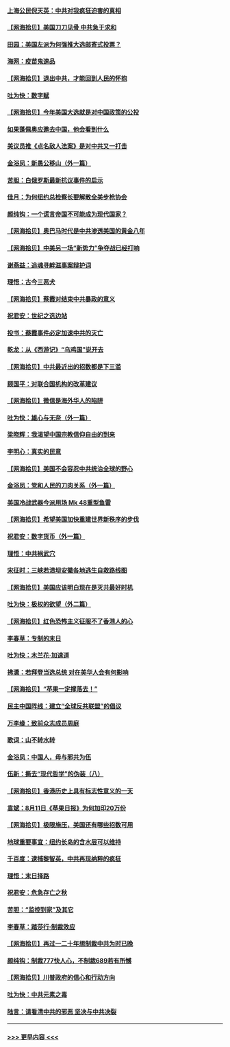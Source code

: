 #### [上海公民倪天英：中共对我疯狂迫害的真相](../pages/nsc993/n12356341.md?t=08261102) 
#### [【网海拾贝】美国刀刀见骨 中共急于求和](../pages/nsc993/n12355511.md?t=08261102) 
#### [田园：美国左派为何强推大选邮寄式投票？](../pages/nsc993/n12352963.md?t=08261102) 
#### [海网：疫苗鬼速品](../pages/nsc993/n12354438.md?t=08261102) 
#### [【网海拾贝】退出中共，才能回到人民的怀抱](../pages/nsc993/n12352634.md?t=08261102) 
#### [吐为快：数字赋](../pages/nsc993/n12352317.md?t=08261102) 
#### [【网海拾贝】今年美国大选就是对中国政策的公投](../pages/nsc993/n12350973.md?t=08261102) 
#### [如果蓬佩奥应邀去中国，他会看到什么](../pages/nsc993/n12350945.md?t=08261102) 
#### [美议员推《点名敌人法案》是对中共又一打击](../pages/nsc993/n12350765.md?t=08261102) 
#### [金浴凤：新愚公移山（外一篇）](../pages/nsc993/n12350253.md?t=08261102) 
#### [苦胆：白俄罗斯最新抗议事件的启示](../pages/nsc993/n12349989.md?t=08261102) 
#### [佳月：为何纽约总检察长要解散全美步枪协会](../pages/nsc993/n12349939.md?t=08261102) 
#### [颜纯钩：一个谎言帝国不可能成为现代国家？](../pages/nsc993/n12349898.md?t=08261102) 
#### [【网海拾贝】奥巴马时代是中共渗透美国的黄金八年](../pages/nsc993/n12349284.md?t=08261102) 
#### [【网海拾贝】中美另一场“新势力”争夺战已经打响](../pages/nsc993/n12346998.md?t=08261102) 
#### [谢燕益：追魂寻衅滋事案辩护词](../pages/nsc993/n12346892.md?t=08261102) 
#### [理悟：古今三恶犬](../pages/nsc993/n12345190.md?t=08261102) 
#### [【网海拾贝】蔡霞对结束中共暴政的意义](../pages/nsc993/n12344263.md?t=08261102) 
#### [祝君安：世纪之选边站](../pages/nsc993/n12342382.md?t=08261102) 
#### [投书：蔡霞事件必定加速中共的灭亡](../pages/nsc993/n12341881.md?t=08261102) 
#### [乾龙：从《西游记》“乌鸡国”说开去](../pages/nsc993/n12341690.md?t=08261102) 
#### [【网海拾贝】中共最近出的招数都是下三滥](../pages/nsc993/n12341593.md?t=08261102) 
#### [顾国平：对联合国机构的改革建议](../pages/nsc993/n12339928.md?t=08261102) 
#### [【网海拾贝】微信是海外华人的陷阱](../pages/nsc993/n12338868.md?t=08261102) 
#### [吐为快：雄心与无奈（外一篇）](../pages/nsc993/n12338132.md?t=08261102) 
#### [梁晓辉：我渴望中国宗教信仰自由的到来](../pages/nsc993/n12336657.md?t=08261102) 
#### [李明心：真实的民意](../pages/nsc993/n12336089.md?t=08261102) 
#### [【网海拾贝】美国不会容忍中共统治全球的野心](../pages/nsc993/n12336063.md?t=08261102) 
#### [金浴凤：党和人民的刀肉关系（外一篇）](../pages/nsc993/n12335834.md?t=08261102) 
#### [美国冷战武器今派用场 Mk 48重型鱼雷](../pages/nsc993/n12335354.md?t=08261102) 
#### [【网海拾贝】希望美国加快重建世界新秩序的步伐](../pages/nsc993/n12334224.md?t=08261102) 
#### [祝君安：数字货币（外一篇）](../pages/nsc993/n12334186.md?t=08261102) 
#### [理悟：中共祸武穴](../pages/nsc993/n12333962.md?t=08261102) 
#### [宋征时：三峡若溃坝安徽各地逃生自救路线图](../pages/nsc993/n12332450.md?t=08261102) 
#### [【网海拾贝】美国应该明白现在是灭共最好时机](../pages/nsc993/n12332313.md?t=08261102) 
#### [吐为快：极权的欲望（外二篇）](../pages/nsc993/n12332089.md?t=08261102) 
#### [【网海拾贝】红色恐怖主义征服不了香港人的心](../pages/nsc993/n12329296.md?t=08261102) 
#### [李春草：专制的末日](../pages/nsc993/n12329079.md?t=08261102) 
#### [吐为快：木兰花‧加速道](../pages/nsc993/n12327366.md?t=08261102) 
#### [拂潇：若拜登当选总统 对在美华人会有何影响](../pages/nsc993/n12295996.md?t=08261102) 
#### [【网海拾贝】“苹果一定撑落去！”](../pages/nsc993/n12326784.md?t=08261102) 
#### [民主中国阵线：建立“全球反共联盟”的倡议](../pages/nsc993/n12324177.md?t=08261102) 
#### [万李缘：致前众志成员周庭](../pages/nsc993/n12324635.md?t=08261102) 
#### [歌词：山不转水转](../pages/nsc993/n12324599.md?t=08261102) 
#### [金浴凤：中国人，毋与邪共为伍](../pages/nsc993/n12324257.md?t=08261102) 
#### [伍新：撕去“现代哲学”的伪装（八）](../pages/nsc993/n12324188.md?t=08261102) 
#### [【网海拾贝】香港历史上具有标志性意义的一天](../pages/nsc993/n12324021.md?t=08261102) 
#### [袁斌：8月11日《苹果日报》为何加印20万份](../pages/nsc993/n12323955.md?t=08261102) 
#### [【网海拾贝】极限施压，美国还有哪些招数可用](../pages/nsc993/n12322512.md?t=08261102) 
#### [地球重要事宜：纽约长岛的含水层可以维持](../pages/nsc993/n12321844.md?t=08261102) 
#### [千百度：逮捕黎智英，中共再现纳粹的疯狂](../pages/nsc993/n12321777.md?t=08261102) 
#### [理悟：末日择路](../pages/nsc993/n12320812.md?t=08261102) 
#### [祝君安：危急存亡之秋](../pages/nsc993/n12320795.md?t=08261102) 
#### [苦胆：“监控到家”及其它](../pages/nsc993/n12320751.md?t=08261102) 
#### [李春草：踏莎行·制裁效应](../pages/nsc993/n12318290.md?t=08261102) 
#### [【网海拾贝】再过一二十年想制裁中共为时已晚](../pages/nsc993/n12318195.md?t=08261102) 
#### [颜纯钩：制裁777快人心，不制裁689若有所憾](../pages/nsc993/n12316912.md?t=08261102) 
#### [【网海拾贝】川普政府的信心和行动方向](../pages/nsc993/n12316673.md?t=08261102) 
#### [吐为快：中共元素之毒](../pages/nsc993/n12316547.md?t=08261102) 
#### [陆言：请看清中共的邪恶 坚决与中共决裂](../pages/nsc993/n12315784.md?t=08261102) 

----
#### [ >>> 更早内容 <<< ](../indexes/nsc993-earlier.md)
